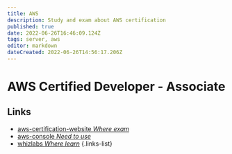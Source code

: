 ```yaml
---
title: AWS
description: Study and exam about AWS certification
published: true
date: 2022-06-26T16:46:09.124Z
tags: server, aws
editor: markdown
dateCreated: 2022-06-26T14:56:17.206Z
---
```


# AWS Certified Developer - Associate

## Links
- [aws-certification-website *Where exam*](https://aws.amazon.com/cn/certification/certified-developer-associate/?ch=sec&sec=rmg&d=1)
- [aws-console *Need to use*](https://ap-southeast-2.console.aws.amazon.com/console)
- [whizlabs *Where learn*](https://www.whizlabs.com/learn/course/aws-developer-associate/160)
{.links-list}


